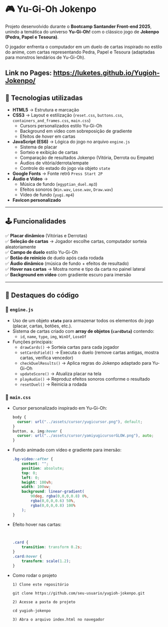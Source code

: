 # 🎮 Yu-Gi-Oh Jokenpo  

Projeto desenvolvido durante o **Bootcamp Santander Front-end 2025**, unindo a temática do universo **Yu-Gi-Oh!** com o clássico jogo de **Jokenpo (Pedra, Papel e Tesoura)**.  

O jogador enfrenta o computador em um duelo de cartas inspirado no estilo do anime, com cartas representando Pedra, Papel e Tesoura (adaptadas para monstros lendários de Yu-Gi-Oh).  

Link no Pages: https://luketes.github.io/Yugioh-Jokenpo/
---

## 🚀 Tecnologias utilizadas  

- **HTML5** → Estrutura e marcação  
- **CSS3** → Layout e estilização (`reset.css`, `buttons.css`, `containers_and_frames.css`, `main.css`)  
  - Cursors personalizados estilo Yu-Gi-Oh  
  - Background em vídeo com sobreposição de gradiente  
  - Efeitos de *hover* em cartas  
- **JavaScript (ES6)** → Lógica do jogo no arquivo `engine.js`  
  - Sistema de placar  
  - Sorteio e exibição de cartas  
  - Comparação de resultados Jokenpo (Vitória, Derrota ou Empate)  
  - Áudios de vitória/derrota/empate  
  - Controle do estado do jogo via objeto `state`  
- **Google Fonts** → Fonte retrô `Press Start 2P`  
- **Áudio e Vídeo** →  
  - Música de fundo (`egyptian_duel.mp3`)  
  - Efeitos sonoros (`Win.wav`, `Lose.wav`, `Draw.wav`)  
  - Vídeo de fundo (`yugi.mp4`)  
- **Favicon personalizado**  

---

## 🕹️ Funcionalidades  

✅ **Placar dinâmico** (Vitórias e Derrotas)  
✅ **Seleção de cartas** → Jogador escolhe cartas, computador sorteia aleatoriamente  
✅ **Campo de duelo** estilo Yu-Gi-Oh  
✅ **Botão de reinício** de duelo após cada rodada  
✅ **Áudio dinâmico** (música de fundo + efeitos de resultado)  
✅ **Hover nas cartas** → Mostra nome e tipo da carta no painel lateral  
✅ **Background em vídeo** com gradiente escuro para imersão  

---

## 📜 Destaques do código  

### 🔹 `engine.js`  
- Uso de um objeto **`state`** para armazenar todos os elementos do jogo (placar, cartas, botões, etc.).  
- Sistema de cartas criado com **array de objetos (`cardData`)** contendo:  
  - `id`, `name`, `type`, `img`, `WinOf`, `LoseOf`  
- Funções principais:  
  - `drawCards()` → Sorteia cartas para cada jogador  
  - `setCardsField()` → Executa o duelo (remove cartas antigas, mostra cartas, verifica vencedor)  
  - `checkDuelResults()` → Aplica regras do Jokenpo adaptado para Yu-Gi-Oh  
  - `updateScore()` → Atualiza placar na tela  
  - `playAudio()` → Reproduz efeitos sonoros conforme o resultado  
  - `resetDuel()` → Reinicia a rodada  

### 🔹 `main.css`  
- Cursor personalizado inspirado em Yu-Gi-Oh:  
  ```css
  body {
    cursor: url("../assets/cursor/yugicursor.png"), default; 
  }
  button, a, img:hover {
    cursor: url("../assets/cursor/yamiyugicursorGLOW.png"), auto; 
  }

- Fundo animado com vídeo e gradiente para imersão:
  ```css
  .bg-video::after {
      content: "";
      position: absolute;
      top: 0;
      left: 0;
      height: 100vh;
      width: 100vw;
      background: linear-gradient(
          90deg, rgba(0,0,0,0.8) 0%,
          rgba(0,0,0,0.6) 50%,
          rgba(0,0,0,0.8) 100%
      );
  }
  ```
- Efeito hover nas cartas:
  ```css
 
  
  .card {
      transition: transform 0.2s;
  }
  .card:hover {
      transform: scale(1.2);
  }  
  ```
- Como rodar o projeto
  ```
  1) Clone este repositório
    
  git clone https://github.com/seu-usuario/yugioh-jokenpo.git
    
  2) Acesse a pasta do projeto
    
  cd yugioh-jokenpo
    
  3) Abra o arquivo index.html no navegador
  ```

